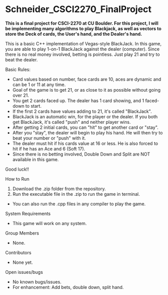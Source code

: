 # Schneider_CSCI2270_FinalProject

**This is a final project for CSCI-2270 at CU Boulder. For this project, I will be implementing many algorithms to play Blackjack, as well as vectors to store the Deck of cards, the User's hand, and the Dealer's hand.**

This is a basic C++ implementation of Vegas-style BlackJack.
In this game, you are able to play 1-on-1 BlackJack against the dealer (computer).
Since there is no real money involved, betting is pointless. Just play 21 and try to beat the dealer.

Basic Rules:
- Card values based on number, face cards are 10, aces are dynamic and can be 1 or 11 at any time. 
- Goal of the game is to get 21, or as close to it as possible without going over 21.
- You get 2 cards faced up. The dealer has 1 card showing, and 1 faced-down to start.
- If the first 2 cards have values adding to 21, it's called "BlackJack".
- BlackJack is an automatic win, for the player or the dealer. If you both get BlackJack, it's called "push" and neither player wins.
- After getting 2 initial cards, you can "hit" to get another card or "stay".
- After you "stay", the dealer will begin to play his hand. He will then try to beat your number or "push" with it.
- The dealer must hit if his cards value at 16 or less. He is also forced to hit if he has an Ace and 6 (Soft 17).
- Since there is no betting involved, Double Down and Split are NOT available in this game.

Good luck!!

How to Run

1. Download the .zip folder from the repository.
2. Run the executable file in the .zip to run the game in terminal.
  - You can also run the .cpp files in any compiler to play the game.


System Requirements
- This game will work on any system.

Group Members
- None.

Contributors
- None yet.

Open issues/bugs
- No known bugs/issues. 
- For enhancement: Add bets, double down, split hand.

